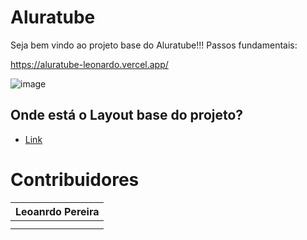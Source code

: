 # Aluratube

Seja bem vindo ao projeto base do Aluratube!!! Passos fundamentais:

https://aluratube-leonardo.vercel.app/

![image](https://user-images.githubusercontent.com/30580018/200554679-16094ce6-843b-4325-8f83-c12bbacbdbcc.png)



## Onde está o Layout base do projeto?
- [Link](https://www.figma.com/file/1acrju7CLwHkSh6e7xEk9h/Aluratube?node-id=0%3A1)


# Contribuidores 

| Leoanrdo Pereira | 
| --- |
| <!-- CHANNEL_PROJECTS:START -->
<!-- CHANNEL_PROJECTS:END --> |
